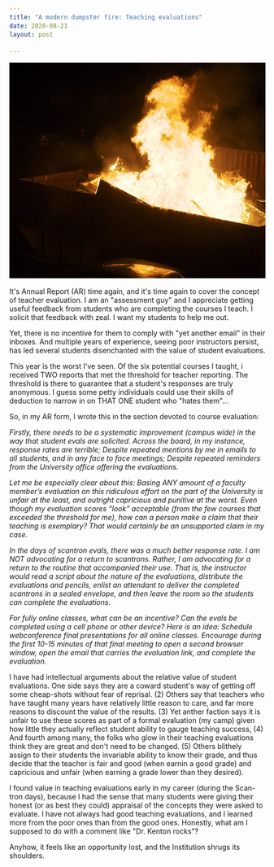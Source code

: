 ```yaml
---
title: "A modern dumpster fire: Teaching evaluations"
date: 2020-08-21
layout: post

---
```


<img src="/images/dumpster-fire.jpg">

It's Annual Report (AR) time again, and it's time again to cover the concept of teacher evaluation. I am an "assessment guy" and I appreciate getting useful feedback from students who are completing the courses I teach. I solicit that feedback with zeal. I want my students to help me out.

Yet, there is no incentive for them to comply with "yet another email" in their inboxes. And multiple years of experience, seeing poor instructors persist, has led several students disenchanted with the value of student evaluations.

This year is the worst I've seen. Of the six potential courses I taught, i received TWO reports that met the threshold for teacher reporting. The threshold is there to guarantee that a student's responses are truly anonymous. I guess some petty individuals could use their skills of deduction to narrow in on THAT ONE student who "hates them"...

So, in my AR form, I wrote this in the section devoted to course evaluation:

*Firstly, there needs to be a systematic improvement (campus wide) in the way that student evals are solicited. Across the board, in my instance, response rates are terrible; Despite repeated mentions by me in emails to all students, and in any face to face meetings; Despite repeated reminders from the University office offering the evaluations.*

*Let me be especially clear about this: Basing ANY amount of a faculty member’s evaluation on this ridiculous effort on the part of the University is unfair at the least, and outright capricious and punitive at the worst. Even though my evaluation scores “look” acceptable (from the few courses that exceeded the threshold for me), how can a person make a claim that their teaching is exemplary? That would certainly be an unsupported claim in my case.*

*In the days of scantron evals, there was a much better response rate. I am NOT advocating for a return to scantrons. Rather, I am advocating for a return to the routine that accompanied their use. That is, the instructor would read a script about the nature of the evaluations, distribute the evaluations and pencils, enlist an attendant to deliver the completed scantrons in a sealed envelope, and then leave the room so the students can complete the evaluations.*

*For fully online classes, what can be an incentive? Can the evals be completed using a cell phone or other device? Here is an idea: Schedule webconference final presentations for all online classes. Encourage during the first 10-15 minutes of that final meeting to open a second browser window, open the email that carries the evaluation link, and complete the evaluation.*

I have had intellectual arguments about the relative value of student evaluations. One side says they are a coward student's way of getting off some cheap-shots without fear of reprisal. (2) Others say that teachers who have taught many years have relatively little reason to care, and far more reasons to discount the value of the results. (3) Yet anther faction says it is unfair to use these scores as part of a formal evaluation (my camp) given how little they actually reflect student ability to gauge teaching success, (4) And fourth among many, the folks who glow in their teaching evaluations think they are great and don't need to be changed. (5) Others blithely assign to their students the invariable ability to know their grade, and thus decide that the teacher is fair and good (when earnin a good grade) and capricious and unfair (when earning a grade lower than they desired).

I found value in teaching evaluations early in my career (during the Scan-tron days), because I had the sense that many students were giving their honest (or as best they could) appraisal of the concepts they were asked to evaluate. I have not always had good teaching evaluations, and I learned more from the poor ones than from the good ones. Honestly, what am I supposed to do with a comment like "Dr. Kenton rocks"?

Anyhow, it feels like an opportunity lost, and the Institution shrugs its shoulders.
